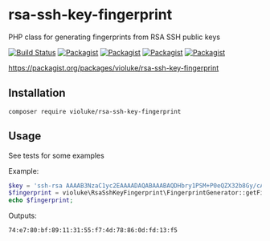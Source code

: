 # rsa-ssh-key-fingerprint
PHP class for generating fingerprints from RSA SSH public keys

[![Build Status](https://travis-ci.org/violuke/rsa-ssh-key-fingerprint.svg?branch=master)](https://travis-ci.org/violuke/rsa-ssh-key-fingerprint)
[![Packagist](https://img.shields.io/packagist/v/violuke/rsa-ssh-key-fingerprint.svg?maxAge=2592000)](https://github.com/violuke/rsa-ssh-key-fingerprint)
[![Packagist](https://img.shields.io/packagist/dt/violuke/rsa-ssh-key-fingerprint.svg?maxAge=2592000)](https://github.com/violuke/rsa-ssh-key-fingerprint)
[![Packagist](https://img.shields.io/packagist/dm/violuke/rsa-ssh-key-fingerprint.svg?maxAge=2592000)](https://github.com/violuke/rsa-ssh-key-fingerprint)
[![Packagist](https://img.shields.io/packagist/l/violuke/rsa-ssh-key-fingerprint.svg?maxAge=2592000)](https://github.com/violuke/rsa-ssh-key-fingerprint)

https://packagist.org/packages/violuke/rsa-ssh-key-fingerprint

## Installation
```
composer require violuke/rsa-ssh-key-fingerprint
```

## Usage
See tests for some examples

Example:
```php
$key = 'ssh-rsa AAAAB3NzaC1yc2EAAAADAQABAAABAQDHbry1PSM+P0eQZX32b8Gy/cAkxktpzB0hVPnvLDAqUGA2k7e4MJz7V4jYpNqeWUMqElKSAgn/GYwra7U2YpA/eZWSPpWIL2pwy4oQ2+bRaSzlt6wyB4aTLG1dHRFl+kYK3dN3XDdjY2Fx+xQX809eeWtmqBWy5khbQ2Fx0ovK6f0mSbtJRMrLioBYQ/2YQXeR5HQH8CjLZHJ8XeY4BjJ0D+W0yRim+uD7d3CqCUlR2BVDi0MevVMnvwefKQD9cJMOJSsHdGP8Vm/PMpZ5tS4JSTULVkBHfzpC/2D7AI4jbAxUO9j7kChaRY+te+6mYLJGkUtgMDOrTNTaOEAKjeO/ lukecousins@Lukes-iMac.local';
$fingerprint = violuke\RsaSshKeyFingerprint\FingerprintGenerator::getFingerprint($key);
echo $fingerprint;
```

Outputs:
```
74:e7:80:bf:89:11:31:55:f7:4d:78:86:0d:fd:13:f5
```
